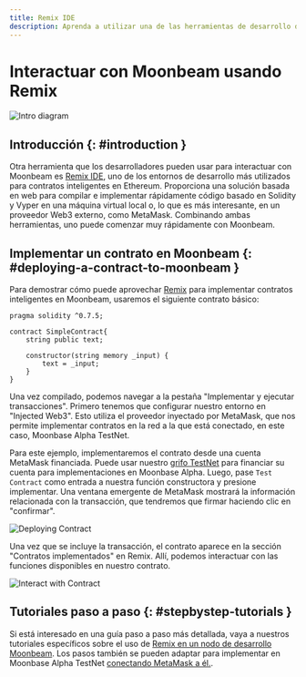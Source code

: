 ```yaml
---
title: Remix IDE
description: Aprenda a utilizar una de las herramientas de desarrollo de Ethereum más populares, Remix IDE, para interactuar con Moonbeam.
---
```


# Interactuar con Moonbeam usando Remix

![Intro diagram](/images/integrations/integrations-remix-banner.png)

## Introducción {: #introduction } 

Otra herramienta que los desarrolladores pueden usar para interactuar con Moonbeam es [Remix IDE](https://remix.ethereum.org/), uno de los entornos de desarrollo más utilizados para contratos inteligentes en Ethereum. Proporciona una solución basada en web para compilar e implementar rápidamente código basado en Solidity y Vyper en una máquina virtual local o, lo que es más interesante, en un proveedor Web3 externo, como MetaMask. Combinando ambas herramientas, uno puede comenzar muy rápidamente con Moonbeam.

## Implementar un contrato en Moonbeam {: #deploying-a-contract-to-moonbeam } 

Para demostrar cómo puede aprovechar [Remix](https://remix.ethereum.org/) para implementar contratos inteligentes en Moonbeam, usaremos el siguiente contrato básico:

```solidity
pragma solidity ^0.7.5;

contract SimpleContract{
    string public text;
    
    constructor(string memory _input) {
        text = _input;
    }
}
```

Una vez compilado, podemos navegar a la pestaña "Implementar y ejecutar transacciones". Primero tenemos que configurar nuestro entorno en "Injected Web3". Esto utiliza el proveedor inyectado por MetaMask, que nos permite implementar contratos en la red a la que está conectado, en este caso, Moonbase Alpha TestNet.

Para este ejemplo, implementaremos el contrato desde una cuenta MetaMask financiada. Puede usar nuestro [grifo TestNet](/getting-started/testnet/faucet/) para financiar su cuenta para implementaciones en Moonbase Alpha. Luego, pase `Test Contract` como entrada a nuestra función constructora y presione implementar. Una ventana emergente de MetaMask mostrará la información relacionada con la transacción, que tendremos que firmar haciendo clic en "confirmar".

![Deploying Contract](/images/remix/integrations-remix-1.png)

Una vez que se incluye la transacción, el contrato aparece en la sección "Contratos implementados" en Remix. Allí, podemos interactuar con las funciones disponibles en nuestro contrato.

![Interact with Contract](/images/remix/integrations-remix-2.png)

## Tutoriales paso a paso {: #stepbystep-tutorials } 

Si está interesado en una guía paso a paso más detallada, vaya a nuestros tutoriales específicos sobre el uso de [Remix en un nodo de desarrollo Moonbeam](/getting-started/local-node/using-remix/).  Los pasos también se pueden adaptar para implementar en Moonbase Alpha TestNet [conectando MetaMask a él.](/getting-started/testnet/metamask/).

